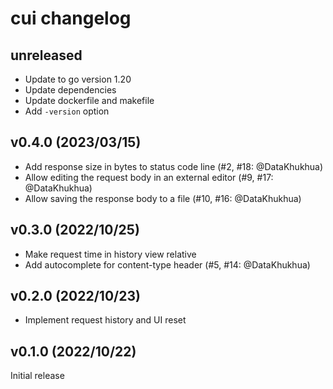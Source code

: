 # cui changelog

## unreleased

- Update to go version 1.20
- Update dependencies
- Update dockerfile and makefile
- Add `-version` option

## v0.4.0 (2023/03/15)

- Add response size in bytes to status code line (#2, #18: @DataKhukhua)
- Allow editing the request body in an external editor (#9, #17: @DataKhukhua)
- Allow saving the response body to a file (#10, #16: @DataKhukhua)

## v0.3.0 (2022/10/25)

- Make request time in history view relative
- Add autocomplete for content-type header (#5, #14: @DataKhukhua)

## v0.2.0 (2022/10/23)

- Implement request history and UI reset

## v0.1.0 (2022/10/22)

Initial release
